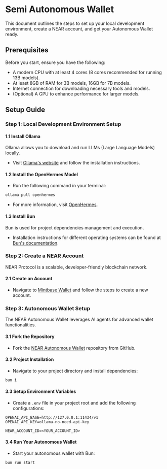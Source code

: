 # Semi Autonomous Wallet

This document outlines the steps to set up your local development environment, create a NEAR account, and get your Autonomous Wallet ready.

## Prerequisites

Before you start, ensure you have the following:

- A modern CPU with at least 4 cores (8 cores recommended for running 13B models).
- At least 8GB of RAM for 3B models, 16GB for 7B models.
- Internet connection for downloading necessary tools and models.
- (Optional) A GPU to enhance performance for larger models.

## Setup Guide

### Step 1: Local Development Environment Setup

#### 1.1 Install Ollama

Ollama allows you to download and run LLMs (Large Language Models) locally.

- Visit [Ollama's website](https://ollama.com/) and follow the installation instructions.

#### 1.2 Install the OpenHermes Model

- Run the following command in your terminal:

```sh
ollama pull openhermes
```

- For more information, visit [OpenHermes](https://ollama.com/library/openhermes).

#### 1.3 Install Bun

Bun is used for project dependencies management and execution.

- Installation instructions for different operating systems can be found at [Bun's documentation](https://bun.sh/docs/installation#installing).

### Step 2: Create a NEAR Account

NEAR Protocol is a scalable, developer-friendly blockchain network.

#### 2.1 Create an Account

- Navigate to [Mintbase Wallet](https://testnet.wallet.mintbase.xyz/) and follow the steps to create a new account.

### Step 3: Autonomous Wallet Setup

The NEAR Autonomous Wallet leverages AI agents for advanced wallet functionalities.

#### 3.1 Fork the Repository

- Fork the [NEAR Autonomous Wallet](https://github.com/microchipgnu/near-autonomous-wallet/tree/mintbase) repository from GitHub.

#### 3.2 Project Installation

- Navigate to your project directory and install dependencies:

```sh
bun i
```

#### 3.3 Setup Environment Variables

- Create a `.env` file in your project root and add the following configurations:

```env
OPENAI_API_BASE=http://127.0.0.1:11434/v1
OPENAI_API_KEY=ollama-no-need-api-key

NEAR_ACCOUNT_ID=<YOUR_ACCOUNT_ID>
```

#### 3.4 Run Your Autonomous Wallet

- Start your autonomous wallet with Bun:

```sh
bun run start
```
